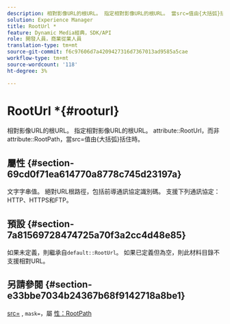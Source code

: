 ```yaml
---
description: 相對影像URL的根URL。 指定相對影像URL的根URL。 當src=值由{大括弧}括住時，會使用attribute RootUrl而非屬性RootPath。
solution: Experience Manager
title: RootUrl *
feature: Dynamic Media經典，SDK/API
role: 開發人員，商業從業人員
translation-type: tm+mt
source-git-commit: f6c97606d7a4209427316d7367013ad9585a5cae
workflow-type: tm+mt
source-wordcount: '118'
ht-degree: 3%

---
```



# RootUrl *{#rooturl}

相對影像URL的根URL。 指定相對影像URL的根URL。 attribute::RootUrl，而非attribute::RootPath，當src=值由{大括弧}括住時。

## 屬性 {#section-69cd0f71ea614770a8778c745d23197a}

文字字串值。 絕對URL根路徑，包括前導通訊協定識別碼。 支援下列通訊協定：HTTP、HTTPS和FTP。

## 預設 {#section-7a81569728474725a70f3a2cc4d48e85}

如果未定義，則繼承自`default::RootUrl`。 如果已定義但為空，則此材料目錄不支援相對URL。

## 另請參閱 {#section-e33bbe7034b24367b68f9142718a8be1}

[src=](../../../../../ir-api/http-protocol/image-rendering-api-ref/c-ir-http-protocol-ref/c-ir-http-protocol-command-reference/r-ir-src.md#reference-62c98abad22149d68d405ed6aaff8272) , `mask=`，屬 [性：RootPath](../../../../../ir-api/material-cat/image-rendering-api-ref/c-ir-material-catalog/c-ir-attributes-reference/r-ir-rootpath.md#reference-a4d7c96b62e14fcbad1740c702f160f3)
